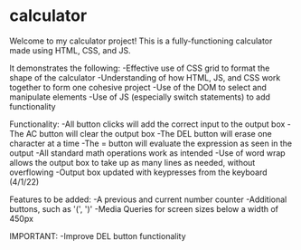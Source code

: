 # calculator
Welcome to my calculator project! This is a fully-functioning calculator made using HTML, CSS, and JS.

It demonstrates the following:
-Effective use of CSS grid to format the shape of the calculator
-Understanding of how HTML, JS, and CSS work together to form one cohesive project
-Use of the DOM to select and manipulate elements
-Use of JS (especially switch statements) to add functionality

Functionality:
-All button clicks will add the correct input to the output box
-The AC button will clear the output box
-The DEL button will erase one character at a time
-The = button will evaluate the expression as seen in the output
-All standard math operations work as intended
-Use of word wrap allows the output box to take up as many lines as needed, without overflowing
-Output box updated with keypresses from the keyboard (4/1/22)

Features to be added:
-A previous and current number counter
-Additional buttons, such as '(', ')'
-Media Queries for screen sizes below a width of 450px

IMPORTANT:
-Improve DEL button functionality